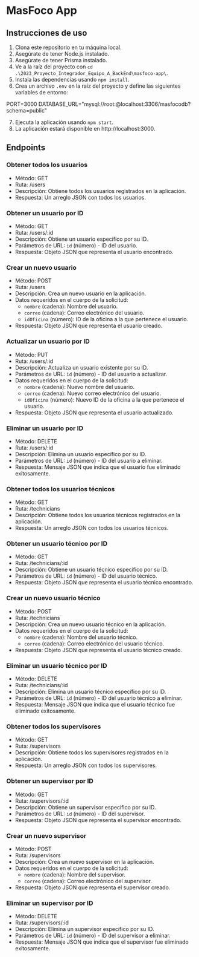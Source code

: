 # MasFoco App

## Instrucciones de uso

1. Clona este repositorio en tu máquina local.
2. Asegúrate de tener Node.js instalado.
3. Asegúrate de tener Prisma instalado.
4. Ve a la raíz del proyecto con `cd .\2023_Proyecto_Integrador_Equipo_A_BackEnd\masfoco-app\`.
5. Instala las dependencias usando `npm install`.
6. Crea un archivo `.env` en la raíz del proyecto y define las siguientes variables de entorno:

PORT=3000
DATABASE_URL="mysql://root:@localhost:3306/masfocodb?schema=public"

7. Ejecuta la aplicación usando `npm start`.
8. La aplicación estará disponible en http://localhost:3000.

## Endpoints

### Obtener todos los usuarios

- Método: GET
- Ruta: /users
- Descripción: Obtiene todos los usuarios registrados en la aplicación.
- Respuesta: Un arreglo JSON con todos los usuarios.

### Obtener un usuario por ID

- Método: GET
- Ruta: /users/:id
- Descripción: Obtiene un usuario específico por su ID.
- Parámetros de URL: `id` (número) - ID del usuario.
- Respuesta: Objeto JSON que representa el usuario encontrado.

### Crear un nuevo usuario

- Método: POST
- Ruta: /users
- Descripción: Crea un nuevo usuario en la aplicación.
- Datos requeridos en el cuerpo de la solicitud:
  - `nombre` (cadena): Nombre del usuario.
  - `correo` (cadena): Correo electrónico del usuario.
  - `idOficina` (número): ID de la oficina a la que pertenece el usuario.
- Respuesta: Objeto JSON que representa el usuario creado.

### Actualizar un usuario por ID

- Método: PUT
- Ruta: /users/:id
- Descripción: Actualiza un usuario existente por su ID.
- Parámetros de URL: `id` (número) - ID del usuario a actualizar.
- Datos requeridos en el cuerpo de la solicitud:
  - `nombre` (cadena): Nuevo nombre del usuario.
  - `correo` (cadena): Nuevo correo electrónico del usuario.
  - `idOficina` (número): Nuevo ID de la oficina a la que pertenece el usuario.
- Respuesta: Objeto JSON que representa el usuario actualizado.

### Eliminar un usuario por ID

- Método: DELETE
- Ruta: /users/:id
- Descripción: Elimina un usuario específico por su ID.
- Parámetros de URL: `id` (número) - ID del usuario a eliminar.
- Respuesta: Mensaje JSON que indica que el usuario fue eliminado exitosamente.

### Obtener todos los usuarios técnicos

- Método: GET
- Ruta: /technicians
- Descripción: Obtiene todos los usuarios técnicos registrados en la aplicación.
- Respuesta: Un arreglo JSON con todos los usuarios técnicos.

### Obtener un usuario técnico por ID

- Método: GET
- Ruta: /technicians/:id
- Descripción: Obtiene un usuario técnico específico por su ID.
- Parámetros de URL: `id` (número) - ID del usuario técnico.
- Respuesta: Objeto JSON que representa el usuario técnico encontrado.

### Crear un nuevo usuario técnico

- Método: POST
- Ruta: /technicians
- Descripción: Crea un nuevo usuario técnico en la aplicación.
- Datos requeridos en el cuerpo de la solicitud:
  - `nombre` (cadena): Nombre del usuario técnico.
  - `correo` (cadena): Correo electrónico del usuario técnico.
- Respuesta: Objeto JSON que representa el usuario técnico creado.

### Eliminar un usuario técnico por ID

- Método: DELETE
- Ruta: /technicians/:id
- Descripción: Elimina un usuario técnico específico por su ID.
- Parámetros de URL: `id` (número) - ID del usuario técnico a eliminar.
- Respuesta: Mensaje JSON que indica que el usuario técnico fue eliminado exitosamente.

### Obtener todos los supervisores

- Método: GET
- Ruta: /supervisors
- Descripción: Obtiene todos los supervisores registrados en la aplicación.
- Respuesta: Un arreglo JSON con todos los supervisores.

### Obtener un supervisor por ID

- Método: GET
- Ruta: /supervisors/:id
- Descripción: Obtiene un supervisor específico por su ID.
- Parámetros de URL: `id` (número) - ID del supervisor.
- Respuesta: Objeto JSON que representa el supervisor encontrado.

### Crear un nuevo supervisor

- Método: POST
- Ruta: /supervisors
- Descripción: Crea un nuevo supervisor en la aplicación.
- Datos requeridos en el cuerpo de la solicitud:
  - `nombre` (cadena): Nombre del supervisor.
  - `correo` (cadena): Correo electrónico del supervisor.
- Respuesta: Objeto JSON que representa el supervisor creado.

### Eliminar un supervisor por ID

- Método: DELETE
- Ruta: /supervisors/:id
- Descripción: Elimina un supervisor específico por su ID.
- Parámetros de URL: `id` (número) - ID del supervisor a eliminar.
- Respuesta: Mensaje JSON que indica que el supervisor fue eliminado exitosamente.
